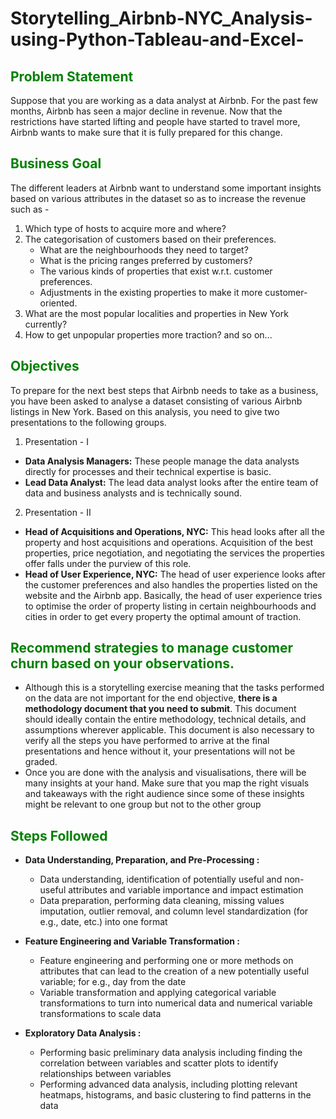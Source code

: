 # Storytelling_Airbnb-NYC_Analysis-using-Python-Tableau-and-Excel-

## <font color = Green > Problem Statement </font>

Suppose that you are working as a data analyst at Airbnb. For the past few months, Airbnb has seen a major decline in revenue. Now that the restrictions have started lifting and people have started to travel more, Airbnb wants to make sure that it is fully prepared for this change.

## <font color = Green > Business Goal </font>

The different leaders at Airbnb want to understand some important insights based on various attributes in the dataset so as to increase the revenue such as -

1. Which type of hosts to acquire more and where?
2. The categorisation of customers based on their preferences.
    - What are the neighbourhoods they need to target?
    - What is the pricing ranges preferred by customers?
    - The various kinds of properties that exist w.r.t. customer preferences.
    - Adjustments in the existing properties to make it more customer-oriented.
3. What are the most popular localities and properties in New York currently?
4. How to get unpopular properties more traction? and so on...

## <font color = Green > Objectives </font>

To prepare for the next best steps that Airbnb needs to take as a business, you have been asked to analyse a dataset consisting of various Airbnb listings in New York. Based on this analysis, you need to give two presentations to the following groups.

1. Presentation - I
+ **Data Analysis Managers:** These people manage the data analysts directly for processes and their technical expertise is basic.
+ **Lead Data Analyst:** The lead data analyst looks after the entire team of data and business analysts and is technically sound.

2. Presentation - II
+ **Head of Acquisitions and Operations, NYC:** This head looks after all the property and host acquisitions and operations. Acquisition of the best properties, price negotiation, and negotiating the services the properties offer falls under the purview of this role.
+ **Head of User Experience, NYC:** The head of user experience looks after the customer preferences and also handles the properties listed on the website and the Airbnb app. Basically, the head of user experience tries to optimise the order of property listing in certain neighbourhoods and cities in order to get every property the optimal amount of traction.

## <font color = Green > Recommend strategies to manage customer churn based on your observations. </font>

+ Although this is a storytelling exercise meaning that the tasks performed on the data are not important for the end objective, **there is a methodology document that you need to submit**. This document should ideally contain the entire methodology, technical details, and assumptions wherever applicable. This document is also necessary to verify all the steps you have performed to arrive at the final presentations and hence without it, your presentations will not be graded.
+ Once you are done with the analysis and visualisations, there will be many insights at your hand. Make sure that you map the right visuals and takeaways with the right audience since some of these insights might be relevant to one group but not to the other group

## <font color = Green > Steps Followed </font>

+ **Data Understanding, Preparation, and Pre-Processing :**
     - Data understanding, identification of potentially useful and non-useful attributes and variable importance and impact estimation
     - Data preparation, performing data cleaning, missing values imputation, outlier removal, and column level standardization (for e.g., date, etc.) into one format
     
+ **Feature Engineering and Variable Transformation :**
     - Feature engineering and performing one or more methods on attributes that can lead to the creation of a new potentially useful variable; for e.g., day from the date
     - Variable transformation and applying categorical variable transformations to turn into numerical data and numerical variable transformations to scale data
 
+ **Exploratory Data Analysis :**
     - Performing basic preliminary data analysis including finding the correlation between variables and scatter plots to identify relationships between variables
     - Performing advanced data analysis, including plotting relevant heatmaps, histograms, and basic clustering to find patterns in the data
